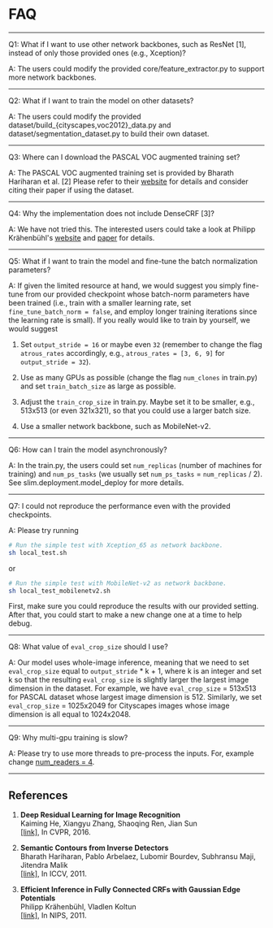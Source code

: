 # FAQ
___
Q1: What if I want to use other network backbones, such as ResNet [1], instead of only those provided ones (e.g., Xception)?

A: The users could modify the provided core/feature_extractor.py to support more network backbones.
___
Q2: What if I want to train the model on other datasets?

A: The users could modify the provided dataset/build_{cityscapes,voc2012}_data.py and dataset/segmentation_dataset.py to build their own dataset.
___
Q3: Where can I download the PASCAL VOC augmented training set?

A: The PASCAL VOC augmented training set is provided by Bharath Hariharan et al. [2] Please refer to their [website](http://home.bharathh.info/pubs/codes/SBD/download.html) for details and consider citing their paper if using the dataset.
___
Q4: Why the implementation does not include DenseCRF [3]?

A: We have not tried this. The interested users could take a look at Philipp Krähenbühl's [website](http://graphics.stanford.edu/projects/densecrf/) and [paper](https://arxiv.org/abs/1210.5644) for details.
___
Q5: What if I want to train the model and fine-tune the batch normalization parameters?

A: If given the limited resource at hand, we would suggest you simply fine-tune
from our provided checkpoint whose batch-norm parameters have been trained (i.e.,
train with a smaller learning rate, set `fine_tune_batch_norm = false`, and
employ longer training iterations since the learning rate is small). If
you really would like to train by yourself, we would suggest

1. Set `output_stride = 16` or maybe even `32` (remember to change the flag
`atrous_rates` accordingly, e.g., `atrous_rates = [3, 6, 9]` for
`output_stride = 32`).

2. Use as many GPUs as possible (change the flag `num_clones` in train.py) and
set `train_batch_size` as large as possible.

3. Adjust the `train_crop_size` in train.py. Maybe set it to be smaller, e.g.,
513x513 (or even 321x321), so that you could use a larger batch size.

4. Use a smaller network backbone, such as MobileNet-v2.

___
Q6: How can I train the model asynchronously?

A: In the train.py, the users could set `num_replicas` (number of machines for training) and `num_ps_tasks` (we usually set `num_ps_tasks` = `num_replicas` / 2). See slim.deployment.model_deploy for more details.
___
Q7: I could not reproduce the performance even with the provided checkpoints.

A: Please try running

```bash
# Run the simple test with Xception_65 as network backbone.
sh local_test.sh
```

or

```bash
# Run the simple test with MobileNet-v2 as network backbone.
sh local_test_mobilenetv2.sh
```

First, make sure you could reproduce the results with our provided setting.
After that, you could start to make a new change one at a time to help debug.
___
Q8: What value of `eval_crop_size` should I use?

A: Our model uses whole-image inference, meaning that we need to set `eval_crop_size` equal to `output_stride` * k + 1, where k is an integer and set k so that the resulting `eval_crop_size` is slightly larger the largest
image dimension in the dataset. For example, we have `eval_crop_size` = 513x513 for PASCAL dataset whose largest image dimension is 512. Similarly, we set `eval_crop_size` = 1025x2049 for Cityscapes images whose
image dimension is all equal to 1024x2048.
___
Q9: Why multi-gpu training is slow?

A: Please try to use more threads to pre-process the inputs. For, example change [num_readers = 4](https://github.com/tensorflow/models/blob/master/research/deeplab/train.py#L457).
___


## References

1. **Deep Residual Learning for Image Recognition**<br />
   Kaiming He, Xiangyu Zhang, Shaoqing Ren, Jian Sun<br />
   [[link]](https://arxiv.org/abs/1512.03385), In CVPR, 2016.

2. **Semantic Contours from Inverse Detectors**<br />
   Bharath Hariharan, Pablo Arbelaez, Lubomir Bourdev, Subhransu Maji, Jitendra Malik<br />
   [[link]](http://home.bharathh.info/pubs/codes/SBD/download.html), In ICCV, 2011.

3. **Efficient Inference in Fully Connected CRFs with Gaussian Edge Potentials**<br />
   Philipp Krähenbühl, Vladlen Koltun<br />
   [[link]](http://graphics.stanford.edu/projects/densecrf/), In NIPS, 2011.
